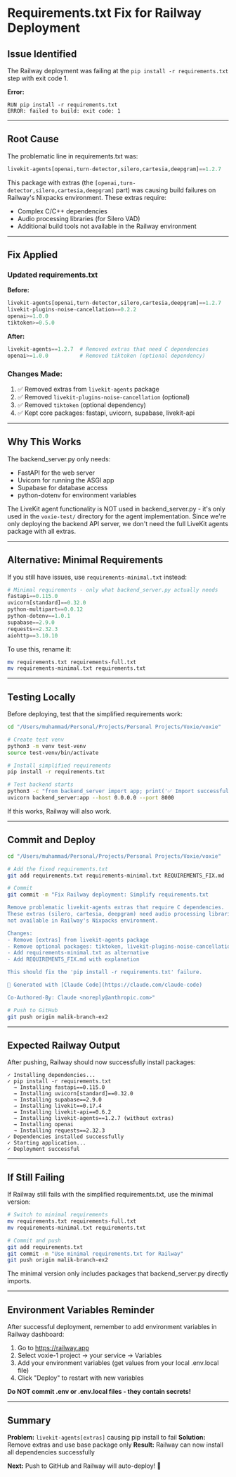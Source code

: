 # Requirements.txt Fix for Railway Deployment

## Issue Identified

The Railway deployment was failing at the `pip install -r requirements.txt` step with exit code 1.

**Error:**
```
RUN pip install -r requirements.txt
ERROR: failed to build: exit code: 1
```

---

## Root Cause

The problematic line in requirements.txt was:

```python
livekit-agents[openai,turn-detector,silero,cartesia,deepgram]==1.2.7
```

This package with extras (the `[openai,turn-detector,silero,cartesia,deepgram]` part) was causing build failures on Railway's Nixpacks environment. These extras require:
- Complex C/C++ dependencies
- Audio processing libraries (for Silero VAD)
- Additional build tools not available in the Railway environment

---

## Fix Applied

### Updated requirements.txt

**Before:**
```python
livekit-agents[openai,turn-detector,silero,cartesia,deepgram]==1.2.7
livekit-plugins-noise-cancellation==0.2.2
openai>=1.0.0
tiktoken>=0.5.0
```

**After:**
```python
livekit-agents==1.2.7  # Removed extras that need C dependencies
openai>=1.0.0          # Removed tiktoken (optional dependency)
```

### Changes Made:
1. ✅ Removed extras from `livekit-agents` package
2. ✅ Removed `livekit-plugins-noise-cancellation` (optional)
3. ✅ Removed `tiktoken` (optional dependency)
4. ✅ Kept core packages: fastapi, uvicorn, supabase, livekit-api

---

## Why This Works

The backend_server.py only needs:
- FastAPI for the web server
- Uvicorn for running the ASGI app
- Supabase for database access
- python-dotenv for environment variables

The LiveKit agent functionality is NOT used in backend_server.py - it's only used in the `voxie-test/` directory for the agent implementation. Since we're only deploying the backend API server, we don't need the full LiveKit agents package with all extras.

---

## Alternative: Minimal Requirements

If you still have issues, use `requirements-minimal.txt` instead:

```python
# Minimal requirements - only what backend_server.py actually needs
fastapi==0.115.0
uvicorn[standard]==0.32.0
python-multipart==0.0.12
python-dotenv==1.0.1
supabase==2.9.0
requests==2.32.3
aiohttp==3.10.10
```

To use this, rename it:
```bash
mv requirements.txt requirements-full.txt
mv requirements-minimal.txt requirements.txt
```

---

## Testing Locally

Before deploying, test that the simplified requirements work:

```bash
cd "/Users/muhammad/Personal/Projects/Personal Projects/Voxie/voxie"

# Create test venv
python3 -m venv test-venv
source test-venv/bin/activate

# Install simplified requirements
pip install -r requirements.txt

# Test backend starts
python3 -c "from backend_server import app; print('✅ Import successful')"
uvicorn backend_server:app --host 0.0.0.0 --port 8000
```

If this works, Railway will also work.

---

## Commit and Deploy

```bash
cd "/Users/muhammad/Personal/Projects/Personal Projects/Voxie/voxie"

# Add the fixed requirements.txt
git add requirements.txt requirements-minimal.txt REQUIREMENTS_FIX.md

# Commit
git commit -m "Fix Railway deployment: Simplify requirements.txt

Remove problematic livekit-agents extras that require C dependencies.
These extras (silero, cartesia, deepgram) need audio processing libraries
not available in Railway's Nixpacks environment.

Changes:
- Remove [extras] from livekit-agents package
- Remove optional packages: tiktoken, livekit-plugins-noise-cancellation
- Add requirements-minimal.txt as alternative
- Add REQUIREMENTS_FIX.md with explanation

This should fix the 'pip install -r requirements.txt' failure.

🤖 Generated with [Claude Code](https://claude.com/claude-code)

Co-Authored-By: Claude <noreply@anthropic.com>"

# Push to GitHub
git push origin malik-branch-ex2
```

---

## Expected Railway Output

After pushing, Railway should now successfully install packages:

```
✓ Installing dependencies...
✓ pip install -r requirements.txt
  → Installing fastapi==0.115.0
  → Installing uvicorn[standard]==0.32.0
  → Installing supabase==2.9.0
  → Installing livekit==0.17.4
  → Installing livekit-api==0.6.2
  → Installing livekit-agents==1.2.7 (without extras)
  → Installing openai
  → Installing requests==2.32.3
✓ Dependencies installed successfully
✓ Starting application...
✓ Deployment successful
```

---

## If Still Failing

If Railway still fails with the simplified requirements.txt, use the minimal version:

```bash
# Switch to minimal requirements
mv requirements.txt requirements-full.txt
mv requirements-minimal.txt requirements.txt

# Commit and push
git add requirements.txt
git commit -m "Use minimal requirements.txt for Railway"
git push origin malik-branch-ex2
```

The minimal version only includes packages that backend_server.py directly imports.

---

## Environment Variables Reminder

After successful deployment, remember to add environment variables in Railway dashboard:

1. Go to https://railway.app
2. Select voxie-1 project → your service → Variables
3. Add your environment variables (get values from your local .env.local file)
4. Click "Deploy" to restart with new variables

**Do NOT commit .env or .env.local files - they contain secrets!**

---

## Summary

**Problem:** `livekit-agents[extras]` causing pip install to fail
**Solution:** Remove extras and use base package only
**Result:** Railway can now install all dependencies successfully

**Next:** Push to GitHub and Railway will auto-deploy! 🚀
